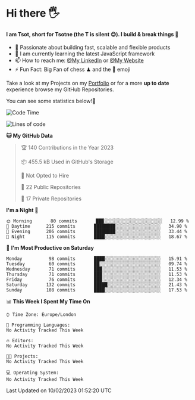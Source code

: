 # Hi there :raised_hand_with_fingers_splayed:
#### I am Tsot, short for Tsotne (the T is silent :wink:). I build & break things :space_invader:
- :telescope: Passionate about building fast, scalable and flexible products
- :seedling: I am currently learning the latest JavaScript framework 
- :mailbox: How to reach me: [@My LinkedIn](https://www.linkedin.com/in/tsotne-gvadzabia/) or [@My Website](https://tsotne.co.uk/contact)
- :zap: Fun Fact: Big Fan of chess ♟ and the 👾 emoji

Take a look at my Projects on my [Portfolio](https://tsotne.co.uk/) or for a more **up to date** experience browse my GitHub Repositories.

You can see some statistics below!:space_invader:
<!--START_SECTION:waka-->
![Code Time](http://img.shields.io/badge/Code%20Time-761%20hrs%202%20mins-blue)

![Lines of code](https://img.shields.io/badge/From%20Hello%20World%20I%27ve%20Written-666%20Thousand%20lines%20of%20code-blue)

**🐱 My GitHub Data** 

> 🏆 140 Contributions in the Year 2023
 > 
> 📦 455.5 kB Used in GitHub's Storage 
 > 
> 🚫 Not Opted to Hire
 > 
> 📜 22 Public Repositories 
 > 
> 🔑 17 Private Repositories  
 > 
**I'm a Night 🦉** 

```text
🌞 Morning       80 commits       ███░░░░░░░░░░░░░░░░░░░░░░   12.99 % 
🌆 Daytime      215 commits       ████████░░░░░░░░░░░░░░░░░   34.90 % 
🌃 Evening      206 commits       ████████░░░░░░░░░░░░░░░░░   33.44 % 
🌙 Night        115 commits       ████░░░░░░░░░░░░░░░░░░░░░   18.67 % 

```
📅 **I'm Most Productive on Saturday** 

```text
Monday          98 commits       ████░░░░░░░░░░░░░░░░░░░░░   15.91 % 
Tuesday         60 commits       ██░░░░░░░░░░░░░░░░░░░░░░░   09.74 % 
Wednesday       71 commits       ███░░░░░░░░░░░░░░░░░░░░░░   11.53 % 
Thursday        71 commits       ███░░░░░░░░░░░░░░░░░░░░░░   11.53 % 
Friday          76 commits       ███░░░░░░░░░░░░░░░░░░░░░░   12.34 % 
Saturday       132 commits       █████░░░░░░░░░░░░░░░░░░░░   21.43 % 
Sunday         108 commits       ████░░░░░░░░░░░░░░░░░░░░░   17.53 % 

```


📊 **This Week I Spent My Time On** 

```text
⌚︎ Time Zone: Europe/London

💬 Programming Languages: 
No Activity Tracked This Week

🔥 Editors: 
No Activity Tracked This Week

🐱‍💻 Projects: 
No Activity Tracked This Week

💻 Operating System: 
No Activity Tracked This Week

```


 Last Updated on 10/02/2023 01:52:20 UTC
<!--END_SECTION:waka-->
